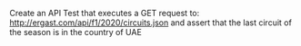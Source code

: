 Create an API Test that executes a GET request to: http://ergast.com/api/f1/2020/circuits.json and assert that the last circuit of the season is in the country of UAE
